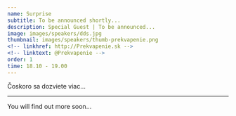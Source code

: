```yaml
---
name: Surprise
subtitle: To be announced shortly... 
description: Special Guest | To be announced...
image: images/speakers/dds.jpg
thumbnail: images/speakers/thumb-prekvapenie.png
<!-- linkhref: http://Prekvapenie.sk -->
<!-- linktext: @Prekvapenie -->
order: 1
time: 18.10 - 19.00
---
```


Čoskoro sa dozviete viac…

---

You will find out more soon...